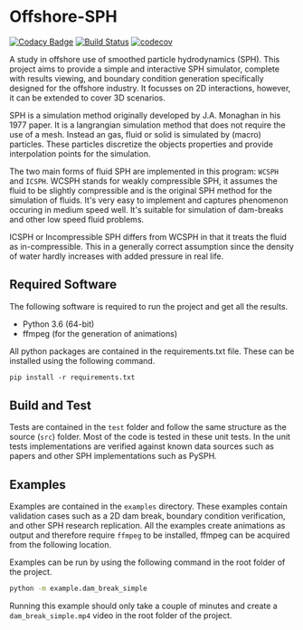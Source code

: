 # Offshore-SPH

[![Codacy Badge](https://api.codacy.com/project/badge/Grade/14d8416e36b14a98bd533dcfb2f4166a)](https://app.codacy.com/app/KoningJasper/Offshore-SPH?utm_source=github.com&utm_medium=referral&utm_content=KoningJasper/Offshore-SPH&utm_campaign=Badge_Grade_Dashboard)
[![Build Status](https://travis-ci.org/KoningJasper/Offshore-SPH.svg?branch=master)](https://travis-ci.org/KoningJasper/Offshore-SPH)
[![codecov](https://codecov.io/gh/KoningJasper/Offshore-SPH/branch/master/graph/badge.svg)](https://codecov.io/gh/KoningJasper/Offshore-SPH)

A study in offshore use of smoothed particle hydrodynamics (SPH). This project aims to provide a simple and interactive SPH simulator, complete with results viewing, and boundary condition generation specifically designed for the offshore industry. It focusses on 2D interactions, however, it can be extended to cover 3D scenarios.

SPH is a simulation method originally developed by J.A. Monaghan in his 1977 paper. It is a langrangian simulation method that does not require the use of a mesh. Instead an gas, fluid or solid is simulated by (macro) particles. These particles discretize the objects properties and provide interpolation points for the simulation.

The two main forms of fluid SPH are implemented in this program: `WCSPH` and `ICSPH`. WCSPH stands for weakly compressible SPH, it assumes the fluid to be slightly compressible and is the original SPH method for the simulation of fluids. It's very easy to implement and captures phenomenon occuring in medium speed well. It's suitable for simulation of dam-breaks and other low speed fluid problems.

ICSPH or Incompressible SPH differs from WCSPH in that it treats the fluid as in-compressible. This in a generally correct assumption since the density of water hardly increases with added pressure in real life.

## Required Software

The following software is required to run the project and get all the results.

- Python 3.6 (64-bit)
- ffmpeg (for the generation of animations)

All python packages are contained in the requirements.txt file. These can be installed using the following command.

```ps
pip install -r requirements.txt
```

## Build and Test

Tests are contained in the `test` folder and follow the same structure as the source (`src`) folder. Most of the code is tested in these unit tests. In the unit tests implementations are verified against known data sources such as papers and other SPH implementations such as PySPH.

## Examples

Examples are contained in the `examples` directory. These examples contain validation cases such as a 2D dam break, boundary condition verification, and other SPH research replication. All the examples create animations as output and therefore require `ffmpeg` to be installed, ffmpeg can be acquired from the following location.

Examples can be run by using the following command in the root folder of the project.
```sh
python -m example.dam_break_simple
```

Running this example should only take a couple of minutes and create a ``dam_break_simple.mp4`` video in the root folder of the project.
